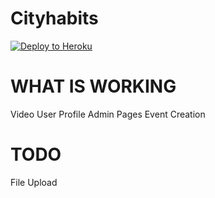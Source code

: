Cityhabits
================

[![Deploy to Heroku](https://www.herokucdn.com/deploy/button.png)](https://heroku.com/deploy)

WHAT IS WORKING
================
Video
User Profile
Admin Pages
Event Creation

TODO
================
File Upload
